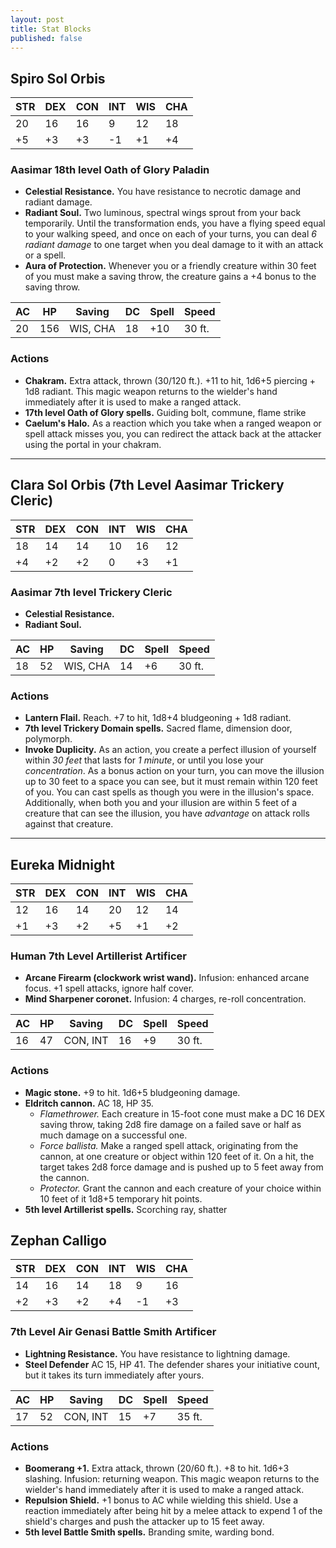 ```yaml
---
layout: post
title: Stat Blocks
published: false
---
```


## **Spiro Sol Orbis**

| STR | DEX | CON | INT | WIS | CHA |
| --- | --- | --- | --- | --- | --- |
| 20  | 16  | 16  | 9   | 12  | 18  |
| +5  | +3  | +3  | -1  | +1  | +4  |

### Aasimar 18th level Oath of Glory Paladin

- **Celestial Resistance.** You have resistance to necrotic damage and radiant damage.
- **Radiant Soul.** Two luminous, spectral wings sprout from your back temporarily. Until the transformation ends, you have a flying speed equal to your walking speed, and once on each of your turns, you can deal *6 radiant damage* to one target when you deal damage to it with an attack or a spell.
- **Aura of Protection.** Whenever you or a friendly creature within 30 feet of you must make a saving throw, the creature gains a +4 bonus to the saving throw.

| AC | HP  | Saving   | DC | Spell | Speed  |
| -- | --- | -------- | -- | ----- | ------ |
| 20 | 156 | WIS, CHA | 18 | +10   | 30 ft. |

### Actions

- **Chakram.** Extra attack, thrown (30/120 ft.). +11 to hit, 1d6+5 piercing + 1d8 radiant. This magic weapon returns to the wielder's hand immediately after it is used to make a ranged attack.
- **17th level Oath of Glory spells.** Guiding bolt, commune, flame strike
- **Caelum's Halo.** As a reaction which you take when a ranged weapon or spell attack misses you, you can redirect the attack back at the attacker using the portal in your chakram.

---

## **Clara Sol Orbis** (7th Level Aasimar Trickery Cleric)

| STR | DEX | CON | INT | WIS | CHA |
| --- | --- | --- | --- | --- | --- |
| 18  | 14  | 14  | 10  | 16  | 12  |
| +4  | +2  | +2  | 0   | +3  | +1  |

### Aasimar 7th level Trickery Cleric

- **Celestial Resistance.**
- **Radiant Soul.**

| AC | HP | Saving   | DC | Spell | Speed  |
| -- | -- | -------- | -- | ----- | ------ |
| 18 | 52 | WIS, CHA | 14 | +6    | 30 ft. |

### Actions

- **Lantern Flail.** Reach. +7 to hit, 1d8+4 bludgeoning + 1d8 radiant.
- **7th level Trickery Domain spells.** Sacred flame, dimension door, polymorph.
- **Invoke Duplicity.** As an action, you create a perfect illusion of yourself within *30 feet* that lasts for *1 minute*, or until you lose your *concentration*. As a bonus action on your turn, you can move the illusion up to 30 feet to a space you can see, but it must remain within 120 feet of you. You can cast spells as though you were in the illusion's space. Additionally, when both you and your illusion are within 5 feet of a creature that can see the illusion, you have *advantage* on attack rolls against that creature.

---

## **Eureka Midnight**

| STR | DEX | CON | INT | WIS | CHA |
| --- | --- | --- | --- | --- | --- |
| 12  | 16  | 14  | 20  | 12  | 14  |
| +1  | +3  | +2  | +5  | +1  | +2  |

### Human 7th Level Artillerist Artificer

- **Arcane Firearm (clockwork wrist wand).** Infusion: enhanced arcane focus. +1 spell attacks, ignore half cover.
- **Mind Sharpener coronet.** Infusion: 4 charges, re-roll concentration.

| AC | HP | Saving   | DC | Spell | Speed  |
| -- | -- | -------- | -- | ----- | ------ |
| 16 | 47 | CON, INT | 16 | +9    | 30 ft. |

### Actions

- **Magic stone.** +9 to hit. 1d6+5 bludgeoning damage.
- **Eldritch cannon.** AC 18, HP 35.
  - *Flamethrower.* Each creature in 15-foot cone must make a DC 16 DEX saving throw, taking 2d8 fire damage on a failed save or half as much damage on a successful one.
  - *Force ballista.* Make a ranged spell attack, originating from the cannon, at one creature or object within 120 feet of it. On a hit, the target takes 2d8 force damage and is pushed up to 5 feet away from the cannon.
  - *Protector.* Grant the cannon and each creature of your choice within 10 feet of it 1d8+5 temporary hit points.
- **5th level Artillerist spells.** Scorching ray, shatter

## **Zephan Calligo**

| STR | DEX | CON | INT | WIS | CHA |
| --- | --- | --- | --- | --- | --- |
| 14  | 16  | 14  | 18  | 9   | 16  |
| +2  | +3  | +2  | +4  | -1  | +3  |

### 7th Level Air Genasi Battle Smith Artificer

- **Lightning Resistance.** You have resistance to lightning damage.
- **Steel Defender** AC 15, HP 41. The defender shares your initiative count, but it takes its turn immediately after yours.

| AC | HP | Saving   | DC | Spell | Speed  |
| -- | -- | -------- | -- | ----- | ------ |
| 17 | 52 | CON, INT | 15 | +7    | 35 ft. |

### Actions

- **Boomerang +1.** Extra attack, thrown (20/60 ft.). +8 to hit. 1d6+3 slashing. Infusion: returning weapon. This magic weapon returns to the wielder's hand immediately after it is used to make a ranged attack.
- **Repulsion Shield.** +1 bonus to AC while wielding this shield. Use a reaction immediately after being hit by a melee attack to expend 1 of the shield's charges and push the attacker up to 15 feet away.
- **5th level Battle Smith spells.** Branding smite, warding bond.
